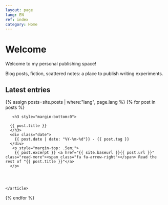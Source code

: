 ```yaml
---
layout: page
lang: EN
ref: index
category: Home
---
```


<h1>Welcome</h1>



 Welcome to my personal publishing space!
 
 Blog posts, fiction, scattered notes: a place to publish writing experiments.

<div class="posts">
  
  <h2>Latest entries</h2>
  {% assign posts=site.posts | where:"lang", page.lang %}
  {% for post in posts %}
    <article class="post">

       <h3 style="margin-bottom:0">
   
      {{ post.title }}
      </h3>
      <div class="date">
        {{ post.date | date: "%Y-%m-%d"}} - {{ post.tag }}
      </div>
       <p style="margin-top: .5em;">
        {{ post.excerpt }} <a href="{{ site.baseurl }}{{ post.url }}" class="read-more"><span class="fa fa-arrow-right"></span> Read the rest of "{{ post.title }}"</a>
      </p>


  

    </article>
  {% endfor %}
</div>
